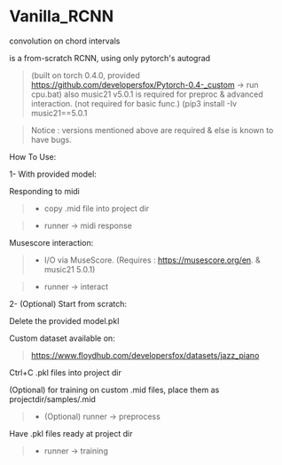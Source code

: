 # Vanilla_RCNN
convolution on chord intervals

is a from-scratch RCNN, using only pytorch's autograd 

>(built on torch 0.4.0, provided https://github.com/developersfox/Pytorch-0.4-_custom -> 
run cpu.bat)
also music21 v5.0.1 is required for preproc 
& advanced interaction. (not required for basic func.)
(pip3 install -Iv music21==5.0.1


>Notice : versions mentioned above are required & else is known to have bugs.


How To Use:


1- With provided model:


Responding to midi


>- copy .mid file into project dir


>- runner -> midi response


Musescore interaction: 

>- I/O via MuseScore. (Requires : https://musescore.org/en. & music21 5.0.1)

>- runner -> interact


2- (Optional) Start from scratch:

Delete the provided model.pkl

Custom dataset available on:
>https://www.floydhub.com/developersfox/datasets/jazz_piano

Ctrl+C .pkl files into project dir




(Optional) for training on custom .mid files, place them as projectdir/samples/<somefile>.mid

>- (Optional) runner -> preprocess


Have .pkl files ready at project dir

>- runner -> training


